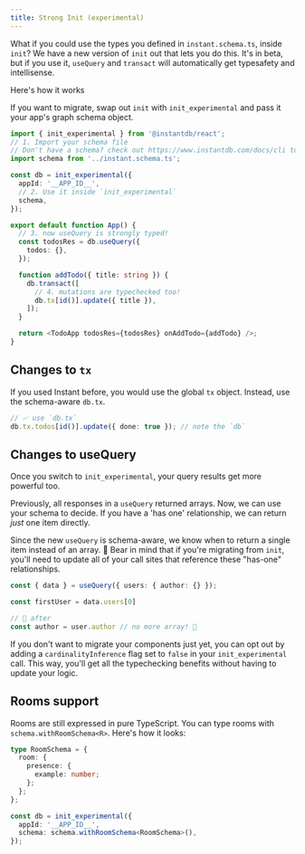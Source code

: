 ```yaml
---
title: Strong Init (experimental)
---
```


What if you could use the types you defined in `instant.schema.ts`, inside `init`? We have a new version of `init` out that lets you do this. It's in beta, but if you use it, `useQuery` and `transact` will automatically get typesafety and intellisense.

Here's how it works

If you want to migrate, swap out `init` with `init_experimental` and pass it your app's graph schema object.

```ts
import { init_experimental } from '@instantdb/react';
// 1. Import your schema file
// Don't have a schema? check out https://www.instantdb.com/docs/cli to get started
import schema from '../instant.schema.ts';

const db = init_experimental({
  appId: '__APP_ID__',
  // 2. Use it inside `init_experimental`
  schema,
});

export default function App() {
  // 3. now useQuery is strongly typed!
  const todosRes = db.useQuery({
    todos: {},
  });

  function addTodo({ title: string }) {
    db.transact([
      // 4. mutations are typechecked too!
      db.tx[id()].update({ title }),
    ]);
  }

  return <TodoApp todosRes={todosRes} onAddTodo={addTodo} />;
}
```

## Changes to `tx`

If you used Instant before, you would use the global `tx` object. Instead, use the schema-aware `db.tx`.

```ts
// ✅ use `db.tx`
db.tx.todos[id()].update({ done: true }); // note the `db`
```

## Changes to useQuery

Once you switch to `init_experimental`, your query results get more powerful too.

Previously, all responses in a `useQuery` returned arrays. Now, we can use your schema to decide. If you have a 'has one' relationship, we can return _just_ one item directly.

Since the new `useQuery` is schema-aware, we know when to return a single item instead of an array. 🎉 Bear in mind that if you're migrating from `init`, you'll need to update all of your call sites that reference these "has-one" relationships.

```ts
const { data } = useQuery({ users: { author: {} });

const firstUser = data.users[0]

// 🎉 after
const author = user.author // no more array! 🎉
```

If you don't want to migrate your components just yet, you can opt out by adding a `cardinalityInference` flag set to `false` in your `init_experimental` call. This way, you'll get all the typechecking benefits without having to update your logic.

## Rooms support

Rooms are still expressed in pure TypeScript. You can type rooms with `schema.withRoomSchema<R>`. Here's how it looks:

```ts
type RoomSchema = {
  room: {
    presence: {
      example: number;
    };
  };
};

const db = init_experimental({
  appId: '__APP_ID__',
  schema: schema.withRoomSchema<RoomSchema>(),
});
```

